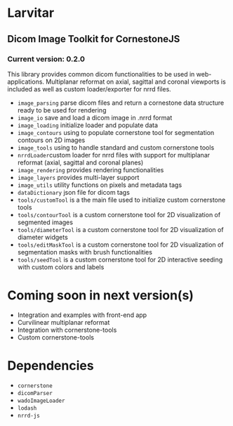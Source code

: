 # Larvitar

## Dicom Image Toolkit for CornestoneJS

### Current version: 0.2.0

This library provides common dicom functionalities to be used in web-applications. Multiplanar reformat on axial, sagittal and coronal viewports is included as well as custom loader/exporter for nrrd files.

- `image_parsing` parse dicom files and return a cornestone data structure ready to be used for rendering
- `image_io` save and load a dicom image in .nrrd format
- `image_loading` initialize loader and populate data
- `image_contours` using to populate cornerstone tool for segmentation contours on 2D images
- `image_tools` using to handle standard and custom cornerstone tools
- `nrrdLoader`custom loader for nrrd files with support for multiplanar reformat (axial, sagittal and coronal planes)
- `image_rendering` provides rendering functionalities
- `image_layers` provides multi-layer support
- `image_utils` utility functions on pixels and metadata tags
- `dataDictionary` json file for dicom tags
- `tools/customTool` is a the main file used to initialize custom cornerstone tools
- `tools/contourTool` is a custom cornerstone tool for 2D visualization of segmented images
- `tools/diameterTool` is a custom cornerstone tool for 2D visualization of diameter widgets
- `tools/editMaskTool` is a custom cornerstone tool for 2D visualization of segmentation masks with brush functionalities
- `tools/seedTool` is a custom cornerstone tool for 2D interactive seeding with custom colors and labels

# Coming soon in next version(s)

- Integration and examples with front-end app
- Curvilinear multiplanar reformat
- Integration with cornerstone-tools
- Custom cornerstone-tools

# Dependencies

- `cornerstone`
- `dicomParser`
- `wadoImageLoader`
- `lodash`
- `nrrd-js`
